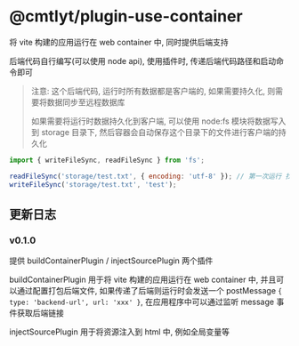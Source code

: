 # @cmtlyt/plugin-use-container

将 vite 构建的应用运行在 web container 中, 同时提供后端支持

后端代码自行编写(可以使用 node api), 使用插件时, 传递后端代码路径和启动命令即可

> 注意: 这个后端代码, 运行时所有数据都是客户端的, 如果需要持久化, 则需要将数据同步至远程数据库
>
> 如果需要将运行时数据持久化到客户端, 可以使用 node:fs 模块将数据写入到 storage 目录下, 然后容器会自动保存这个目录下的文件进行客户端的持久化

```js
import { writeFileSync, readFileSync } from 'fs';

readFileSync('storage/test.txt', { encoding: 'utf-8' }); // 第一次运行 找不到文件, 刷新页面后运行或写入后读取, 返回 'test'
writeFileSync('storage/test.txt', 'test');
```

## 更新日志

### v0.1.0

提供 buildContainerPlugin / injectSourcePlugin 两个插件

buildContainerPlugin 用于将 vite 构建的应用运行在 web container 中, 并且可以通过配置打包后端文件, 如果传递了后端则运行时会发送一个 postMessage `{ type: 'backend-url', url: 'xxx' }`, 在应用程序中可以通过监听 message 事件获取后端链接

injectSourcePlugin 用于将资源注入到 html 中, 例如全局变量等
